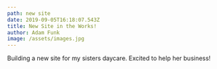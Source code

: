 ```yaml
---
path: new site
date: 2019-09-05T16:18:07.543Z
title: New Site in the Works!
author: Adam Funk
image: /assets/images.jpg
---
```

Building a new site for my sisters daycare. Excited to help her business!
